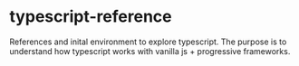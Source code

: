 # typescript-reference
References and inital environment to explore typescript. The purpose is to understand how typescript works with vanilla js + progressive frameworks.